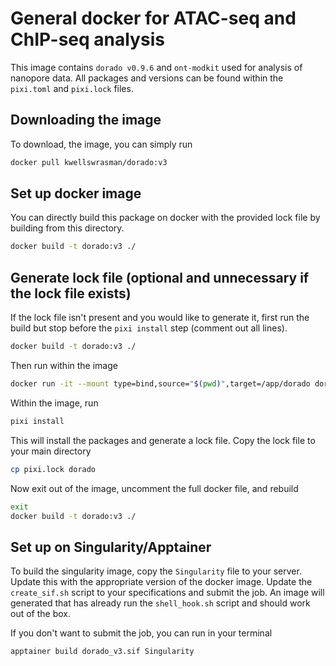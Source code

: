 # General docker for ATAC-seq and ChIP-seq analysis
This image contains `dorado v0.9.6` and `ont-modkit` used for analysis of nanopore data. All packages and versions can be found within the `pixi.toml` and `pixi.lock` files.

## Downloading the image
To download, the image, you can simply run

```bash
docker pull kwellswrasman/dorado:v3
```


## Set up docker image

You can directly build this package on docker with the provided lock file by building from this directory.

```bash
docker build -t dorado:v3 ./
```

## Generate lock file (optional and unnecessary if the lock file exists)
If the lock file isn't present and you would like to generate it, first run the build but stop before the `pixi install` step (comment out all lines).

```bash
docker build -t dorado:v3 ./
```

Then run within the image

```bash
docker run -it --mount type=bind,source="$(pwd)",target=/app/dorado dorado:v3 sh
```

Within the image, run

```bash
pixi install
```

This will install the packages and generate a lock file. Copy the lock file to your main directory

```bash
cp pixi.lock dorado
```

Now exit out of the image, uncomment the full docker file, and rebuild

```bash
exit
docker build -t dorado:v3 ./
```

## Set up on Singularity/Apptainer
To build the singularity image, copy the `Singularity` file to your server. Update this with the appropriate version of the docker image. Update the `create_sif.sh` script to your specifications and submit the job. An image will generated that has already run the `shell_hook.sh` script and should work out of the box.

If you don't want to submit the job, you can run in your terminal
```bash
apptainer build dorado_v3.sif Singularity
```